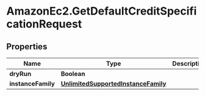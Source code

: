 # AmazonEc2.GetDefaultCreditSpecificationRequest

## Properties

Name | Type | Description | Notes
------------ | ------------- | ------------- | -------------
**dryRun** | **Boolean** |  | [optional] 
**instanceFamily** | [**UnlimitedSupportedInstanceFamily**](UnlimitedSupportedInstanceFamily.md) |  | 


